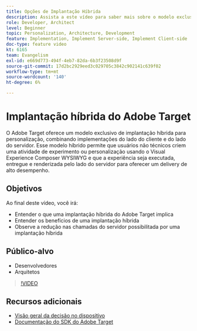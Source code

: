 ```yaml
---
title: Opções de Implantação Híbrida
description: Assista a este vídeo para saber mais sobre o modelo exclusivo de implantação híbrida da Adobe Target para personalização, mesclando implementações do lado do cliente e do lado do servidor.
role: Developer, Architect
level: Beginner
topic: Personalization, Architecture, Development
feature: Implementation, Implement Server-side, Implement Client-side
doc-type: feature video
kt: 6165
team: Evangelism
exl-id: e669d773-494f-4eb7-82da-6b3f23508d9f
source-git-commit: 17d2bc2929eed3c029705c3842c902141c639f02
workflow-type: tm+mt
source-wordcount: '140'
ht-degree: 6%

---
```


# Implantação híbrida do Adobe Target

O Adobe Target oferece um modelo exclusivo de implantação híbrida para personalização, combinando implementações do lado do cliente e do lado do servidor. Esse modelo híbrido permite que usuários não técnicos criem uma atividade de experimento ou personalização usando o Visual Experience Composer WYSIWYG e que a experiência seja executada, entregue e renderizada pelo lado do servidor para oferecer um delivery de alto desempenho.

## Objetivos

Ao final deste vídeo, você irá:

* Entender o que uma implantação híbrida do Adobe Target implica
* Entender os benefícios de uma implantação híbrida
* Observe a redução nas chamadas do servidor possibilitada por uma implantação híbrida

## Público-alvo

* Desenvolvedores
* Arquitetos

>[!VIDEO](https://video.tv.adobe.com/v/41698/?quality=12)

## Recursos adicionais

* [Visão geral da decisão no dispositivo](https://experienceleague.adobe.com/docs/target-learn/tutorials/implementation/on-device-decisioning-overview.html?lang=en#implementation)
* [Documentação do SDK do Adobe Target](https://adobetarget-sdks.gitbook.io/docs/on-device-decisioning/introduction-to-on-device-decisioning)
